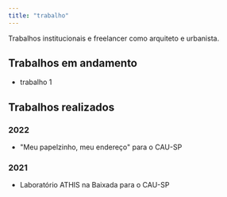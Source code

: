 ```yaml
---
title: "trabalho"
---
```

Trabalhos institucionais e freelancer como arquiteto e urbanista.

## Trabalhos em andamento
- trabalho 1


## Trabalhos realizados
### 2022
- "Meu papelzinho, meu endereço" para o CAU-SP

### 2021
- Laboratório ATHIS na Baixada para o CAU-SP